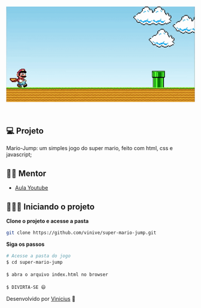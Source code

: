 
<p align="center">
  <img alt="GIF do jogo" src="images/jogo-mario.gif">
</p>

<br>

## 💻 Projeto

Mario-Jump: um simples jogo do super mario, feito com html, css e javascript;

## 👨‍💻 Mentor

- [Aula Youtube](https://www.youtube.com/watch?v=r9buAwVBDhA)

## 🧑🏾‍💻 Iniciando o projeto


**Clone o projeto e acesse a pasta**

```bash
git clone https://github.com/vinive/super-mario-jump.git
```

**Siga os passos**

```bash
# Acesse a pasta do jogo
$ cd super-mario-jump

$ abra o arquivo index.html no browser

$ DIVIRTA-SE 😄
```


Desenvolvido por [Vinicius](https://github.com/vinive) 👻
